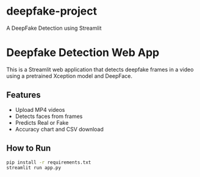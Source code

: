 # deepfake-project
A DeepFake Detection using Streamlit
# Deepfake Detection Web App

This is a Streamlit web application that detects deepfake frames in a video using a pretrained Xception model and DeepFace.

## Features

- Upload MP4 videos
- Detects faces from frames
- Predicts Real or Fake
- Accuracy chart and CSV download

## How to Run

```bash
pip install -r requirements.txt
streamlit run app.py
